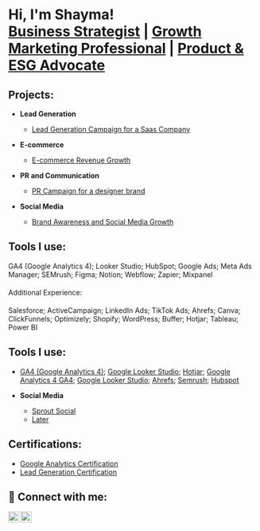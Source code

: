 <h1>Hi, I'm Shayma! <br/><a href="https://github.com/shaymasolli">Business Strategist</a> | <a href="https://www.linkedin.com/in/shaymasolli/">Growth Marketing Professional</a> | <a href="https://www.youtube.com/c/joshmadakor">Product  & ESG Advocate</a></h1>

<h2> Projects:</h2>

- <b>Lead Generation</b>
  - [Lead Generation Campaign for a Saas Company](https://github.com/shaymasolli/Lead-Generation-Campain/tree/main)

- <b>E-commerce</b>
  - [E-commerce Revenue Growth](https://github.com/shaymasolli/Lead-Generation-Campain/tree/main)

 - <b>PR and Communication </b>
   - [PR Campaign for a designer brand](https://github.com/shaymasolli/Lead-Generation-Campain/tree/main)

- <b>Social Media </b>
  - [Brand Awareness and Social Media Growth](https://github.com/shaymasolli/Lead-Generation-Campain/tree/main)

<h2>Tools I use:</h2>

GA4 (Google Analytics 4); Looker Studio; HubSpot; Google Ads; Meta Ads Manager; SEMrush; Figma; Notion; Webflow; Zapier; Mixpanel

<h4 style="font-weight: normal;"> Additional Experience:</h4>
Salesforce; ActiveCampaign; LinkedIn Ads; TikTok Ads; Ahrefs; Canva; ClickFunnels; Optimizely; Shopify; WordPress; Buffer; Hotjar; Tableau; Power BI


<h2>Tools I use:</h2>

- [GA4 (Google Analytics 4)](https://github.com/shaymasolli/Lead-Generation-Campain/tree/main); [Google Looker Studio](https://github.com/shaymasolli/Lead-Generation-Campain/tree/main); [Hotjar](https://github.com/shaymasolli/Lead-Generation-Campain/tree/main); [Google Analytics 4 GA4](https://github.com/shaymasolli/Lead-Generation-Campain/tree/main); [Google Looker Studio](https://github.com/shaymasolli/Lead-Generation-Campain/tree/main); [Ahrefs](https://github.com/shaymasolli/Lead-Generation-Campain/tree/main); [Semrush](https://github.com/shaymasolli/Lead-Generation-Campain/tree/main); [Hubspot](https://github.com/shaymasolli/Lead-Generation-Campain/tree/main)

- <b>Social Media </b>
  - [Sprout Social](https://github.com/shaymasolli/Lead-Generation-Campain/tree/main)
  - [Later](https://github.com/shaymasolli/Lead-Generation-Campain/tree/main)

<h2>Certifications:</h2>

- [Google Analytics Certification](https://www.youtube.com/watch?v=a83ASGn_V_s)
- [Lead Generation Certification](https://www.youtube.com/watch?v=uHy3oM7NnoU)


<h2> 🤳 Connect with me:</h2>

[<img align="left" alt="JoshMadakor | LinkedIn" width="22px" src="https://cdn.jsdelivr.net/npm/simple-icons@v3/icons/linkedin.svg" />][linkedin]
[<img align="left" alt="JoshMadakor | Twitter" width="22px" src="https://cdn.jsdelivr.net/npm/simple-icons@v3/icons/twitter.svg" />][twitter]

[linkedin]: https://linkedin.com/in/shaymasolli
[twitter]: https://twitter.com/shaymasolli


<!--
